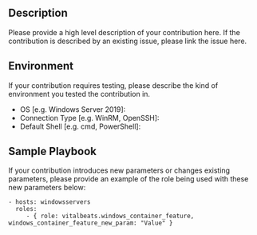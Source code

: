 Description
-----------
Please provide a high level description of your contribution here. If the contribution is described by an existing issue, please link the issue here.

Environment
-----------
If your contribution requires testing, please describe the kind of environment you tested the contribution in.
 - OS [e.g. Windows Server 2019]:
 - Connection Type [e.g. WinRM, OpenSSH]:
 - Default Shell [e.g. cmd, PowerShell]:
 
Sample Playbook
---------------
If your contribution introduces new parameters or changes existing parameters, please provide an example of the role being used with these new parameters below:

```
- hosts: windowsservers
  roles:
     - { role: vitalbeats.windows_container_feature, windows_container_feature_new_param: "Value" }
```
